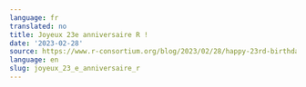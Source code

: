 ```yaml
---
language: fr
translated: no
title: Joyeux 23e anniversaire R !
date: '2023-02-28'
source: https://www.r-consortium.org/blog/2023/02/28/happy-23rd-birthday-r
language: en
slug: joyeux_23_e_anniversaire_r
---
```





